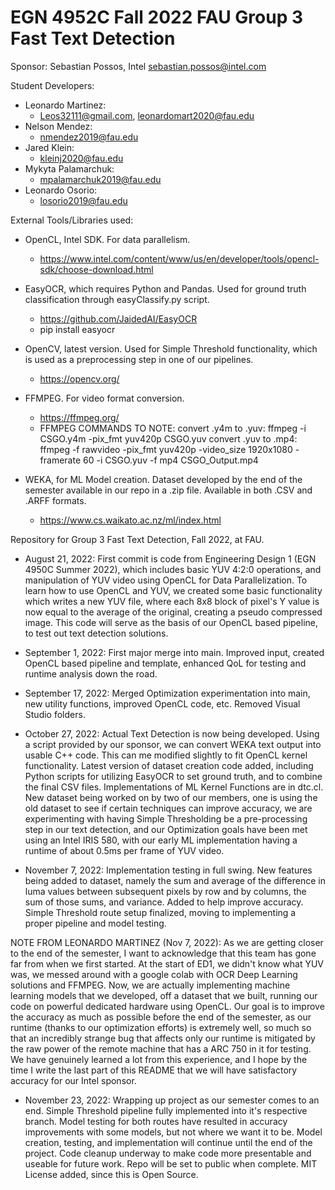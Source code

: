 # EGN 4952C Fall 2022 FAU Group 3 Fast Text Detection

Sponsor: Sebastian Possos, Intel
sebastian.possos@intel.com

Student Developers:

- Leonardo Martinez:
    - Leos32111@gmail.com, leonardomart2020@fau.edu
- Nelson Mendez:
    - nmendez2019@fau.edu
- Jared Klein:
    - kleinj2020@fau.edu
- Mykyta Palamarchuk:
    - mpalamarchuk2019@fau.edu
- Leonardo Osorio:
    - losorio2019@fau.edu

External Tools/Libraries used:
- OpenCL, Intel SDK. For data parallelism.
    - https://www.intel.com/content/www/us/en/developer/tools/opencl-sdk/choose-download.html
    
- EasyOCR, which requires Python and Pandas. Used for ground truth classification through easyClassify.py script.
    - https://github.com/JaidedAI/EasyOCR
    - pip install easyocr
    
- OpenCV, latest version. Used for Simple Threshold functionality, which is used as a preprocessing step in one of our pipelines.
    - https://opencv.org/
    
- FFMPEG. For video format conversion.
    - https://ffmpeg.org/
    - FFMPEG COMMANDS TO NOTE:
    convert .y4m to .yuv: ffmpeg -i CSGO.y4m -pix_fmt yuv420p CSGO.yuv
    convert .yuv to .mp4: ffmpeg -f rawvideo -pix_fmt yuv420p -video_size 1920x1080 -framerate 60 -i CSGO.yuv -f mp4 CSGO_Output.mp4

- WEKA, for ML Model creation. Dataset developed by the end of the semester available in our repo in a .zip file.
Available in both .CSV and .ARFF formats.
    - https://www.cs.waikato.ac.nz/ml/index.html

Repository for Group 3 Fast Text Detection, Fall 2022, at FAU.

- August 21, 2022: First commit is code from Engineering Design 1 (EGN 4950C Summer 2022), which includes basic YUV 4:2:0 operations,
and manipulation of YUV video using OpenCL for Data Parallelization. To learn how to use OpenCL and YUV, we created some basic functionality
which writes a new YUV file, where each 8x8 block of pixel's Y value is now equal to the average of the original, creating a pseudo
compressed image. This code will serve as the basis of our OpenCL based pipeline, to test out text detection solutions.

- September 1, 2022: First major merge into main. Improved input, created OpenCL based pipeline and template, enhanced QoL for testing and runtime
analysis down the road.

- September 17, 2022: Merged Optimization experimentation into main, new utility functions, improved OpenCL code, etc. Removed Visual Studio folders.

- October 27, 2022: Actual Text Detection is now being developed. Using a script provided by our sponsor, we can convert WEKA text output into usable C++ code. This can me modified slightly to fit OpenCL kernel functionality. Latest version of dataset creation code added, including Python scripts for utilizing EasyOCR to set ground truth, and to combine the final CSV files. Implementations of ML Kernel Functions are in dtc.cl. New dataset being worked on by two of our members, one is using the old dataset to see if certain techniques can improve accuracy, we are experimenting with having Simple Thresholding be a pre-processing step in our text detection, and our Optimization goals have been met using an Intel IRIS 580, with our early ML implementation having a runtime of about 0.5ms per frame of YUV video.

- November 7, 2022: Implementation testing in full swing. New features being added to dataset, namely the sum and average of the difference in luma values between subsequent pixels by row and by columns, the sum of those sums, and variance. Added to help improve accuracy. Simple Threshold route setup finalized, moving to implementing a proper pipeline and model testing.

NOTE FROM LEONARDO MARTINEZ (Nov 7, 2022): As we are getting closer to the end of the semester, I want to acknowledge that this team has gone far from when we first started. At the start of ED1, we didn't know what YUV was, we messed around with a google colab with OCR Deep Learning solutions and FFMPEG. Now, we are actually implementing machine learning models that we developed, off a dataset that we built, running our code on powerful dedicated hardware using OpenCL. Our goal is to improve the accuracy as much as possible before the end of the semester, as our runtime (thanks to our optimization efforts) is extremely well, so much so that an incredibly strange bug that affects only our runtime is mitigated by the raw power of the remote machine that has a ARC 750 in it for testing. We have genuinely learned a lot from this experience, and I hope by the time I write the last part of this README that we will have satisfactory accuracy for our Intel sponsor.

- November 23, 2022: Wrapping up project as our semester comes to an end. Simple Threshold pipeline fully implemented into it's respective branch. Model testing for both routes have resulted in accuracy improvements with some models, but not where we want it to be. Model creation, testing, and implementation will continue until the end of the project. Code cleanup underway to make code more presentable and useable for future work. Repo will be set to public when complete. MIT License added, since this is Open Source.
